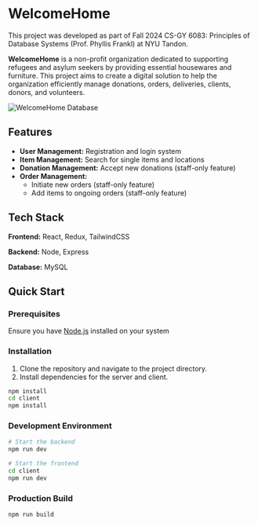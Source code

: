 # WelcomeHome

This project was developed as part of Fall 2024 CS-GY 6083: Principles of Database Systems (Prof. Phyllis Frankl) at NYU Tandon.

**WelcomeHome** is a non-profit organization dedicated to supporting refugees and asylum seekers by providing essential housewares and furniture. This project aims to create a digital solution to help the organization efficiently manage donations, orders, deliveries, clients, donors, and volunteers.

![WelcomeHome Database](https://github.com/user-attachments/assets/94a32053-9bb1-444f-966c-2e972fe899a9)

## Features

- **User Management:** Registration and login system
- **Item Management:** Search for single items and locations
- **Donation Management:** Accept new donations (staff-only feature)
- **Order Management:**
  - Initiate new orders (staff-only feature)
  - Add items to ongoing orders (staff-only feature)

## Tech Stack

**Frontend:** React, Redux, TailwindCSS

**Backend:** Node, Express

**Database:** MySQL

## Quick Start

### Prerequisites

Ensure you have [Node.js](https://treehouse.github.io/installation-guides/mac/node-mac.html) installed on your system

### Installation

1.	Clone the repository and navigate to the project directory.
2.	Install dependencies for the server and client.

```bash
npm install
cd client
npm install
```

### Development Environment

```bash
# Start the backend
npm run dev

# Start the frontend
cd client
npm run dev
```

### Production Build

```bash
npm run build
```
